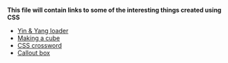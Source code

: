 **This file will contain links to some of the interesting things created using CSS**

* [Yin & Yang loader](https://css-tricks.com/creating-yin-yang-loaders-web/)
* [Making a cube](https://css-tricks.com/simplifying-css-cubes-custom-properties/)
* [CSS crossword](https://www.sitepoint.com/how-built-pure-css-crossword-puzzle/)
* [Callout box](https://codepen.io/depthdev/pen/wiIsv)
